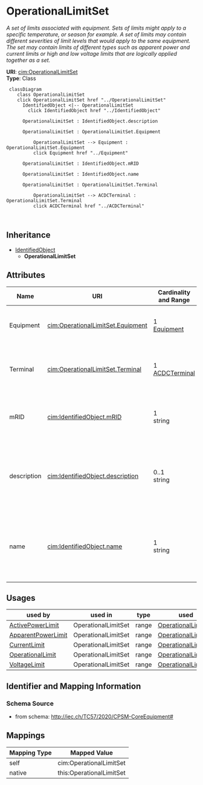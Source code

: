 # OperationalLimitSet


_A set of limits associated with equipment.  Sets of limits might apply to a specific temperature, or season for example. A set of limits may contain different severities of limit levels that would apply to the same equipment. The set may contain limits of different types such as apparent power and current limits or high and low voltage limits  that are logically applied together as a set._





**URI**: [cim:OperationalLimitSet](http://iec.ch/TC57/CIM100#OperationalLimitSet)<br />
**Type**: Class




```mermaid
 classDiagram
    class OperationalLimitSet
    click OperationalLimitSet href "../OperationalLimitSet"
      IdentifiedObject <|-- OperationalLimitSet
        click IdentifiedObject href "../IdentifiedObject"
      
      OperationalLimitSet : IdentifiedObject.description
        
      OperationalLimitSet : OperationalLimitSet.Equipment
        
          OperationalLimitSet --> Equipment : OperationalLimitSet.Equipment
          click Equipment href "../Equipment"
        
      OperationalLimitSet : IdentifiedObject.mRID
        
      OperationalLimitSet : IdentifiedObject.name
        
      OperationalLimitSet : OperationalLimitSet.Terminal
        
          OperationalLimitSet --> ACDCTerminal : OperationalLimitSet.Terminal
          click ACDCTerminal href "../ACDCTerminal"
        
      
```





## Inheritance
* [IdentifiedObject](IdentifiedObject.md)
    * **OperationalLimitSet**



## Attributes


| Name | URI | Cardinality and Range | Description | Inheritance |
| ---  | --- | --- | --- | --- |
| Equipment | [cim:OperationalLimitSet.Equipment](http://iec.ch/TC57/CIM100#OperationalLimitSet.Equipment) | 1 <br />  [Equipment](Equipment.md)  | The equipment to which the limit set applies | direct |
| Terminal | [cim:OperationalLimitSet.Terminal](http://iec.ch/TC57/CIM100#OperationalLimitSet.Terminal) | 1 <br />  [ACDCTerminal](ACDCTerminal.md)  | The terminal where the operational limit set apply | direct |
| mRID | [cim:IdentifiedObject.mRID](http://iec.ch/TC57/CIM100#IdentifiedObject.mRID) | 1 <br />  string  | Master resource identifier issued by a model authority | [IdentifiedObject](IdentifiedObject.md) |
| description | [cim:IdentifiedObject.description](http://iec.ch/TC57/CIM100#IdentifiedObject.description) | 0..1 <br />  string  | The description is a free human readable text describing or naming the object | [IdentifiedObject](IdentifiedObject.md) |
| name | [cim:IdentifiedObject.name](http://iec.ch/TC57/CIM100#IdentifiedObject.name) | 1 <br />  string  | The name is any free human readable and possibly non unique text naming the o... | [IdentifiedObject](IdentifiedObject.md) |





## Usages

| used by | used in | type | used |
| ---  | --- | --- | --- |
| [ActivePowerLimit](ActivePowerLimit.md) | OperationalLimitSet | range | [OperationalLimitSet](OperationalLimitSet.md) |
| [ApparentPowerLimit](ApparentPowerLimit.md) | OperationalLimitSet | range | [OperationalLimitSet](OperationalLimitSet.md) |
| [CurrentLimit](CurrentLimit.md) | OperationalLimitSet | range | [OperationalLimitSet](OperationalLimitSet.md) |
| [OperationalLimit](OperationalLimit.md) | OperationalLimitSet | range | [OperationalLimitSet](OperationalLimitSet.md) |
| [VoltageLimit](VoltageLimit.md) | OperationalLimitSet | range | [OperationalLimitSet](OperationalLimitSet.md) |






## Identifier and Mapping Information







### Schema Source


* from schema: http://iec.ch/TC57/2020/CPSM-CoreEquipment#





## Mappings

| Mapping Type | Mapped Value |
| ---  | ---  |
| self | cim:OperationalLimitSet |
| native | this:OperationalLimitSet |




